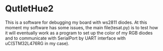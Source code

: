 # QutletHue2
This is a software for debugging my board with ws2811 diodes. 
At this moment my software has some issues,
the main file(tesat.py) is to test how it will eventually work as a program to set
up the color of my RGB diodes and to communicate with SerialPort by UART interface with uC(STM32L476RG in my case).  

